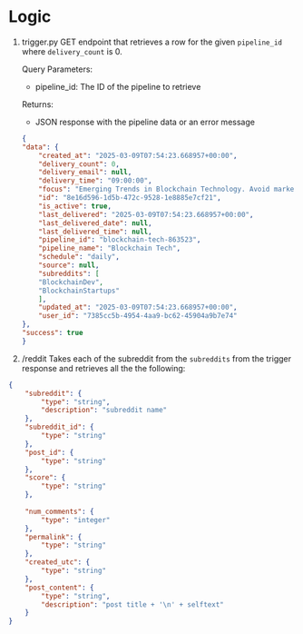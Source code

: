 # Logic

1. trigger.py
GET endpoint that retrieves a row for the given `pipeline_id` where `delivery_count` is 0.
    
    Query Parameters:
    - pipeline_id: The ID of the pipeline to retrieve
    
    Returns:
    - JSON response with the pipeline data or an error message
    
    ```json
    {
    "data": {
        "created_at": "2025-03-09T07:54:23.668957+00:00",
        "delivery_count": 0,
        "delivery_email": null,
        "delivery_time": "09:00:00",
        "focus": "Emerging Trends in Blockchain Technology. Avoid market speculation",
        "id": "8e16d596-1d5b-472c-9528-1e8885e7cf21",
        "is_active": true,
        "last_delivered": "2025-03-09T07:54:23.668957+00:00",
        "last_delivered_date": null,
        "last_delivered_time": null,
        "pipeline_id": "blockchain-tech-863523",
        "pipeline_name": "Blockchain Tech",
        "schedule": "daily",
        "source": null,
        "subreddits": [
        "BlockchainDev",
        "BlockchainStartups"
        ],
        "updated_at": "2025-03-09T07:54:23.668957+00:00",
        "user_id": "7385cc5b-4954-4aa9-bc62-45904a9b7e74"
    },
    "success": true
    }
    ```

2. /reddit
Takes each of the subreddit from the `subreddits` from the trigger response and retrieves all the the following:
```json
{
    "subreddit": {
        "type": "string",
        "description": "subreddit name"
    },
    "subreddit_id": {
        "type": "string"
    },
    "post_id": {
        "type": "string"
    },
    "score": {
        "type": "string"
    },
    
    "num_comments": {
        "type": "integer"
    },
    "permalink": {
        "type": "string"
    },
    "created_utc": {
        "type": "string"
    },
    "post_content": {
        "type": "string",
        "description": "post title + '\n' + selftext"
    }
}
```


